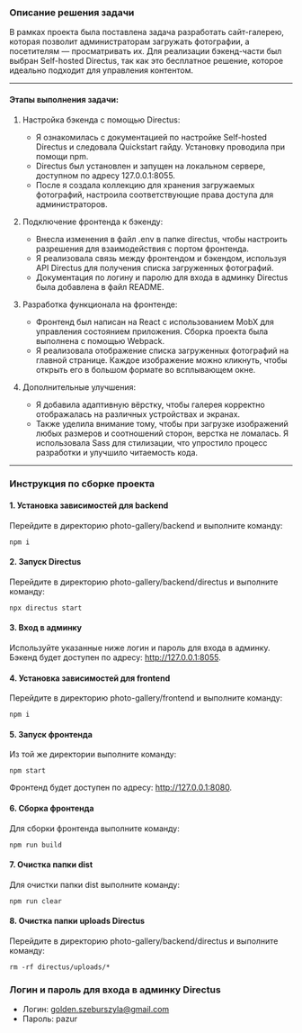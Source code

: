 ### Описание решения задачи

В рамках проекта была поставлена задача разработать сайт-галерею, которая позволит администраторам загружать фотографии, а посетителям — просматривать их. Для реализации бэкенд-части был выбран Self-hosted Directus, так как это бесплатное решение, которое идеально подходит для управления контентом.

---

#### Этапы выполнения задачи:

1. Настройка бэкенда с помощью Directus:
   - Я ознакомилась с документацией по настройке Self-hosted Directus и следовала Quickstart гайду. Установку проводила при помощи npm.
   - Directus был установлен и запущен на локальном сервере, доступном по адресу 127.0.0.1:8055.
   - После я создала коллекцию для хранения загружаемых фотографий, настроила соответствующие права доступа для администраторов.

2. Подключение фронтенда к бэкенду:
   - Внесла изменения в файл .env в папке directus, чтобы настроить разрешения для взаимодействия с портом фронтенда.
   - Я реализовала связь между фронтендом и бэкендом, используя API Directus для получения списка загруженных фотографий.
   - Документация по логину и паролю для входа в админку Directus была добавлена в файл README.

3. Разработка функционала на фронтенде:
   - Фронтенд был написан на React с использованием MobX для управления состоянием приложения. Сборка проекта была выполнена с помощью Webpack.
   - Я реализовала отображение списка загруженных фотографий на главной странице. Каждое изображение можно кликнуть, чтобы открыть его в большом формате во всплывающем окне.

4. Дополнительные улучшения:
   - Я добавила адаптивную вёрстку, чтобы галерея корректно отображалась на различных устройствах и экранах.
   - Также уделила внимание тому, чтобы при загрузке изображений любых размеров и соотношений сторон, верстка не ломалась. Я использовала Sass для стилизации, что упростило процесс разработки и улучшило читаемость кода.

---

### Инструкция по сборке проекта

#### 1. Установка зависимостей для backend
Перейдите в директорию photo-gallery/backend и выполните команду:
```
npm i
```

#### 2. Запуск Directus
Перейдите в директорию photo-gallery/backend/directus и выполните команду:

```
npx directus start
```


#### 3. Вход в админку
Используйте указанные ниже логин и пароль для входа в админку. Бэкенд будет доступен по адресу: http://127.0.0.1:8055.

#### 4. Установка зависимостей для frontend
Перейдите в директорию photo-gallery/frontend и выполните команду:

```
npm i
```


#### 5. Запуск фронтенда
Из той же директории выполните команду:

```
npm start
```
Фронтенд будет доступен по адресу: http://127.0.0.1:8080.

#### 6. Сборка фронтенда
Для сборки фронтенда выполните команду:
```
npm run build
```


#### 7. Очистка папки dist
Для очистки папки dist выполните команду:
```
npm run clear
```


#### 8. Очистка папки uploads Directus
Перейдите в директорию photo-gallery/backend/directus и выполните команду:
```
rm -rf directus/uploads/*
```


### Логин и пароль для входа в админку Directus
- Логин: golden.szeburszyla@gmail.com
- Пароль: pazur
